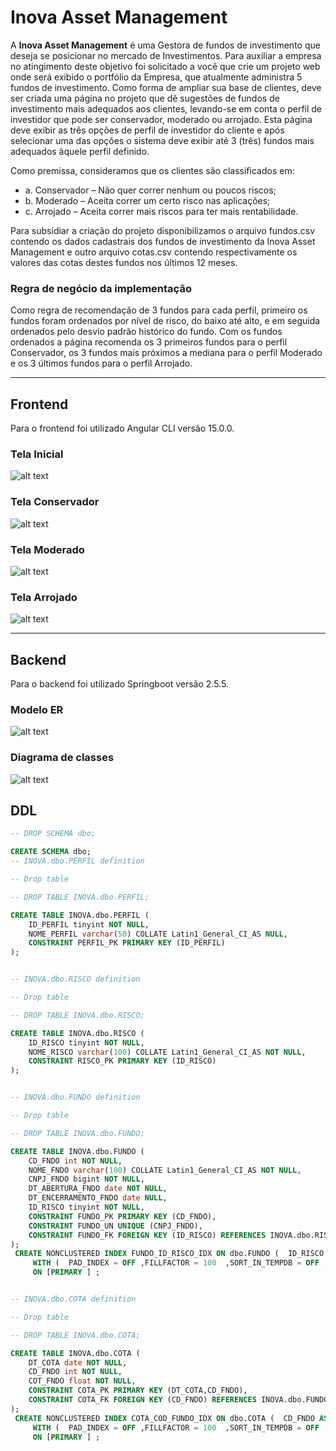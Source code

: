# Inova Asset Management


A **Inova Asset Management** é uma Gestora de fundos de investimento que deseja se posicionar no
mercado de Investimentos. Para auxiliar a empresa no atingimento deste objetivo foi solicitado a você
que crie um projeto web onde será exibido o portfólio da Empresa, que atualmente administra 5 fundos
de investimento. Como forma de ampliar sua base de clientes, deve ser criada uma página no projeto
que dê sugestões de fundos de investimento mais adequados aos clientes, levando-se em conta o perfil
de investidor que pode ser conservador, moderado ou arrojado. Esta página deve exibir as três opções
de perfil de investidor do cliente e após selecionar uma das opções o sistema deve exibir até 3 (três)
fundos mais adequados àquele perfil definido.

Como premissa, consideramos que os clientes são classificados em:
- a. Conservador – Não quer correr nenhum ou poucos riscos;
- b. Moderado – Aceita correr um certo risco nas aplicações;
- c. Arrojado – Aceita correr mais riscos para ter mais rentabilidade.

Para subsidiar a criação do projeto disponibilizamos o arquivo fundos.csv contendo os dados cadastrais
dos fundos de investimento da Inova Asset Management e outro arquivo cotas.csv contendo
respectivamente os valores das cotas destes fundos nos últimos 12 meses.

### Regra de negócio da implementação 

Como regra de recomendação de 3 fundos para cada perfil, primeiro os fundos foram ordenados por nível de risco, do baixo até alto, e em seguida ordenados pelo desvio padrão histórico do fundo. Com os fundos ordenados a página recomenda os 3 primeiros fundos para o perfil Conservador, os 3 fundos mais próximos a mediana para o perfil Moderado e os 3 últimos fundos para o perfil Arrojado.

---
## Frontend 

Para o frontend foi utilizado Angular CLI versão 15.0.0.

### Tela Inicial

![alt text](https://github.com/renatoreggiani/inova-asset/blob/main/imagens/tela-inicial.PNG)


### Tela Conservador

![alt text](https://github.com/renatoreggiani/inova-asset/blob/main/imagens/tela-conservador.PNG)

### Tela Moderado

![alt text](https://github.com/renatoreggiani/inova-asset/blob/main/imagens/tela-moderado.PNG)

### Tela Arrojado

![alt text](https://github.com/renatoreggiani/inova-asset/blob/main/imagens/tela-arrojado.PNG)


---
## Backend

Para o backend foi utilizado Springboot versão 2.5.5.

### Modelo ER

![alt text](https://github.com/renatoreggiani/inova-asset/blob/main/imagens/MER.png)

### Diagrama de classes

![alt text](https://github.com/renatoreggiani/inova-asset/blob/main/imagens/diagrama_classes.png)



## DDL

```sql
-- DROP SCHEMA dbo;

CREATE SCHEMA dbo;
-- INOVA.dbo.PERFIL definition

-- Drop table

-- DROP TABLE INOVA.dbo.PERFIL;

CREATE TABLE INOVA.dbo.PERFIL (
	ID_PERFIL tinyint NOT NULL,
	NOME_PERFIL varchar(50) COLLATE Latin1_General_CI_AS NULL,
	CONSTRAINT PERFIL_PK PRIMARY KEY (ID_PERFIL)
);


-- INOVA.dbo.RISCO definition

-- Drop table

-- DROP TABLE INOVA.dbo.RISCO;

CREATE TABLE INOVA.dbo.RISCO (
	ID_RISCO tinyint NOT NULL,
	NOME_RISCO varchar(100) COLLATE Latin1_General_CI_AS NOT NULL,
	CONSTRAINT RISCO_PK PRIMARY KEY (ID_RISCO)
);


-- INOVA.dbo.FUNDO definition

-- Drop table

-- DROP TABLE INOVA.dbo.FUNDO;

CREATE TABLE INOVA.dbo.FUNDO (
	CD_FNDO int NOT NULL,
	NOME_FNDO varchar(100) COLLATE Latin1_General_CI_AS NOT NULL,
	CNPJ_FNDO bigint NOT NULL,
	DT_ABERTURA_FNDO date NOT NULL,
	DT_ENCERRAMENTO_FNDO date NULL,
	ID_RISCO tinyint NOT NULL,
	CONSTRAINT FUNDO_PK PRIMARY KEY (CD_FNDO),
	CONSTRAINT FUNDO_UN UNIQUE (CNPJ_FNDO),
	CONSTRAINT FUNDO_FK FOREIGN KEY (ID_RISCO) REFERENCES INOVA.dbo.RISCO(ID_RISCO)
);
 CREATE NONCLUSTERED INDEX FUNDO_ID_RISCO_IDX ON dbo.FUNDO (  ID_RISCO ASC  )  
	 WITH (  PAD_INDEX = OFF ,FILLFACTOR = 100  ,SORT_IN_TEMPDB = OFF , IGNORE_DUP_KEY = OFF , STATISTICS_NORECOMPUTE = OFF , ONLINE = OFF , ALLOW_ROW_LOCKS = ON , ALLOW_PAGE_LOCKS = ON  )
	 ON [PRIMARY ] ;


-- INOVA.dbo.COTA definition

-- Drop table

-- DROP TABLE INOVA.dbo.COTA;

CREATE TABLE INOVA.dbo.COTA (
	DT_COTA date NOT NULL,
	CD_FNDO int NOT NULL,
	COT_FNDO float NOT NULL,
	CONSTRAINT COTA_PK PRIMARY KEY (DT_COTA,CD_FNDO),
	CONSTRAINT COTA_FK FOREIGN KEY (CD_FNDO) REFERENCES INOVA.dbo.FUNDO(CD_FNDO)
);
 CREATE NONCLUSTERED INDEX COTA_COD_FUNDO_IDX ON dbo.COTA (  CD_FNDO ASC  )  
	 WITH (  PAD_INDEX = OFF ,FILLFACTOR = 100  ,SORT_IN_TEMPDB = OFF , IGNORE_DUP_KEY = OFF , STATISTICS_NORECOMPUTE = OFF , ONLINE = OFF , ALLOW_ROW_LOCKS = ON , ALLOW_PAGE_LOCKS = ON  )
	 ON [PRIMARY ] ;
```
